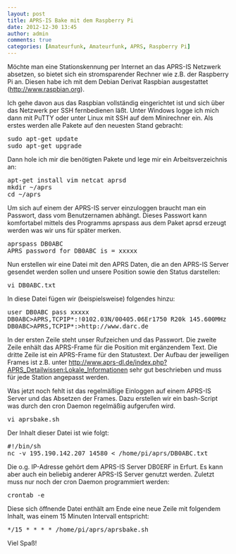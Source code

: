 ```yaml
---
layout: post
title: APRS-IS Bake mit dem Raspberry Pi
date: 2012-12-30 13:45
author: admin
comments: true
categories: [Amateurfunk, Amateurfunk, APRS, Raspberry Pi]
---
```

Möchte man eine Stationskennung per Internet an das APRS-IS Netzwerk absetzen, so bietet sich ein stromsparender Rechner wie z.B. der Raspberry Pi an. Diesen habe ich mit dem Debian Derivat Raspbian ausgestattet (http://www.raspbian.org).

Ich gehe davon aus das Raspbian vollständig eingerichtet ist und sich über das Netzwerk per SSH fernbedienen läßt. Unter Windows logge ich mich dann mit PuTTY oder unter Linux mit SSH auf dem Minirechner ein. Als erstes werden alle Pakete auf den neuesten Stand gebracht:
<pre>sudo apt-get update
sudo apt-get upgrade</pre>
Dann hole ich mir die benötigten Pakete und lege mir ein Arbeitsverzeichnis an:
<pre>apt-get install vim netcat aprsd
mkdir ~/aprs
cd ~/aprs</pre>
Um sich auf einem der APRS-IS server einzuloggen braucht man ein Passwort, dass vom Benutzernamen abhängt. Dieses Passwort kann komfortabel mittels des Programms aprspass aus dem Paket aprsd erzeugt werden was wir uns für später merken.
<pre>aprspass DB0ABC
APRS password for DB0ABC is = xxxxx</pre>
Nun erstellen wir eine Datei mit den APRS Daten, die an den APRS-IS Server gesendet werden sollen und unsere Position sowie den Status darstellen:
<pre>vi DB0ABC.txt</pre>
In diese Datei fügen wir (beispielsweise) folgendes hinzu:
<pre>user DB0ABC pass xxxxx
DB0ABC&gt;APRS,TCPIP*:!0102.03N/00405.06Er1750 R20k 145.600MHz DB0ABC
DB0ABC&gt;APRS,TCPIP*:&gt;http://www.darc.de</pre>
In der ersten Zeile steht unser Rufzeichen und das Passwort. Die zweite Zeile enhält das APRS-Frame für die Position mit ergänzendem Text. Die dritte Zeile ist ein APRS-Frame für den Statustext. Der Aufbau der jeweiligen Frames ist z.B. unter http://www.aprs-dl.de/index.php?APRS_Detailwissen:Lokale_Informationen sehr gut beschrieben und muss für jede Station angepasst werden.

Was jetzt noch fehlt ist das regelmäßige Einloggen auf einem APRS-IS Server und das Absetzen der Frames. Dazu erstellen wir ein bash-Script was durch den cron Daemon regelmäßig aufgerufen wird.
<pre>vi aprsbake.sh</pre>
Der Inhalt dieser Datei ist wie folgt:
<pre>#!/bin/sh
nc -v 195.190.142.207 14580 &lt; /home/pi/aprs/DB0ABC.txt
</pre>
Die o.g. IP-Adresse gehört dem APRS-IS Server DB0ERF in Erfurt. Es kann aber auch ein beliebig anderer APRS-IS Server genutzt werden. Zuletzt muss nur noch der cron Daemon programmiert werden:
<pre>crontab -e</pre>
Diese sich öffnende Datei enthält am Ende eine neue Zeile mit folgendem Inhalt, was einem 15 Minuten Intervall entspricht:
<pre>*/15 * * * * /home/pi/aprs/aprsbake.sh</pre>
Viel Spaß!
